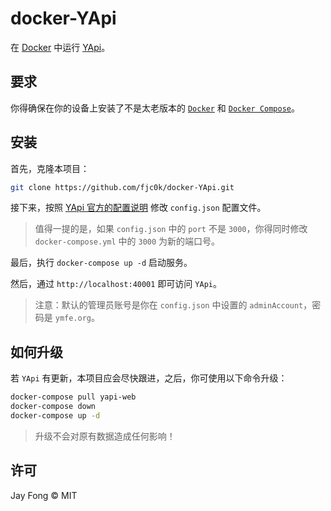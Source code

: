 # docker-YApi

在 [Docker](https://www.docker.com/) 中运行 [YApi](https://github.com/YMFE/yapi)。

## 要求

你得确保在你的设备上安装了不是太老版本的 [`Docker`](https://docs.docker.com/install/linux/docker-ce/centos/#install-docker-ce) 和 [`Docker Compose`](https://docs.docker.com/compose/install/)。

## 安装

首先，克隆本项目：

```bash
git clone https://github.com/fjc0k/docker-YApi.git
```

接下来，按照 [YApi 官方的配置说明](https://hellosean1025.github.io/yapi/devops/index.html#%e9%85%8d%e7%bd%ae%e9%82%ae%e7%ae%b1) 修改 `config.json` 配置文件。

> 值得一提的是，如果 `config.json` 中的 `port` 不是 `3000`，你得同时修改 `docker-compose.yml` 中的 `3000` 为新的端口号。

最后，执行 `docker-compose up -d` 启动服务。

然后，通过 `http://localhost:40001` 即可访问 `YApi`。

> 注意：默认的管理员账号是你在 `config.json` 中设置的 `adminAccount`，密码是 `ymfe.org`。

## 如何升级

若 `YApi` 有更新，本项目应会尽快跟进，之后，你可使用以下命令升级：

```bash
docker-compose pull yapi-web
docker-compose down
docker-compose up -d
```

> 升级不会对原有数据造成任何影响！

## 许可

Jay Fong © MIT
